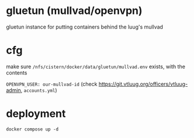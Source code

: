 # gluetun (mullvad/openvpn)

gluetun instance for putting containers behind the luug's mullvad

# cfg

make sure `/nfs/cistern/docker/data/gluetun/mullvad.env` exists, with the contents

`OPENVPN_USER: our-mullvad-id` (check https://git.vtluug.org/officers/vtluug-admin, `accounts.yml`)

# deployment

`docker compose up -d`